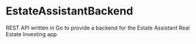 # EstateAssistantBackend
REST API written in Go to provide a backend for the Estate Assistant Real Estate Investing app 

